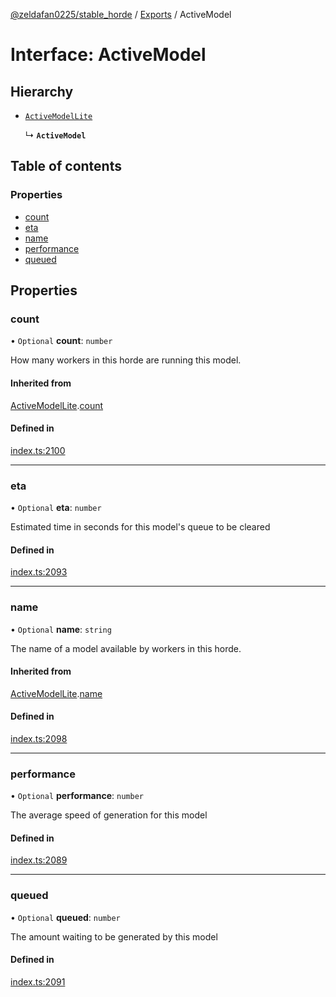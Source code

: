 [@zeldafan0225/stable_horde](../README.md) / [Exports](../modules.md) / ActiveModel

# Interface: ActiveModel

## Hierarchy

- [`ActiveModelLite`](ActiveModelLite.md)

  ↳ **`ActiveModel`**

## Table of contents

### Properties

- [count](ActiveModel.md#count)
- [eta](ActiveModel.md#eta)
- [name](ActiveModel.md#name)
- [performance](ActiveModel.md#performance)
- [queued](ActiveModel.md#queued)

## Properties

### count

• `Optional` **count**: `number`

How many workers in this horde are running this model.

#### Inherited from

[ActiveModelLite](ActiveModelLite.md).[count](ActiveModelLite.md#count)

#### Defined in

[index.ts:2100](https://github.com/ZeldaFan0225/stable_horde/blob/bf3b9d2/index.ts#L2100)

___

### eta

• `Optional` **eta**: `number`

Estimated time in seconds for this model's queue to be cleared

#### Defined in

[index.ts:2093](https://github.com/ZeldaFan0225/stable_horde/blob/bf3b9d2/index.ts#L2093)

___

### name

• `Optional` **name**: `string`

The name of a model available by workers in this horde.

#### Inherited from

[ActiveModelLite](ActiveModelLite.md).[name](ActiveModelLite.md#name)

#### Defined in

[index.ts:2098](https://github.com/ZeldaFan0225/stable_horde/blob/bf3b9d2/index.ts#L2098)

___

### performance

• `Optional` **performance**: `number`

The average speed of generation for this model

#### Defined in

[index.ts:2089](https://github.com/ZeldaFan0225/stable_horde/blob/bf3b9d2/index.ts#L2089)

___

### queued

• `Optional` **queued**: `number`

The amount waiting to be generated by this model

#### Defined in

[index.ts:2091](https://github.com/ZeldaFan0225/stable_horde/blob/bf3b9d2/index.ts#L2091)
